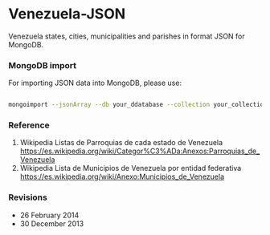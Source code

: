 Venezuela-JSON
================

Venezuela states, cities, municipalities and parishes in format JSON for MongoDB.

### MongoDB import

For importing JSON data into MongoDB, please use:
```bash

mongoimport --jsonArray --db your_ddatabase --collection your_collection --type json --file states-cities.json

```

### Reference

1. Wikipedia Listas de Parroquias de cada estado de Venezuela https://es.wikipedia.org/wiki/Categor%C3%ADa:Anexos:Parroquias_de_Venezuela
2. Wikipedia Lista de Municipios de Venezuela por entidad federativa https://es.wikipedia.org/wiki/Anexo:Municipios_de_Venezuela

### Revisions
* 26 February 2014
* 30 December 2013

